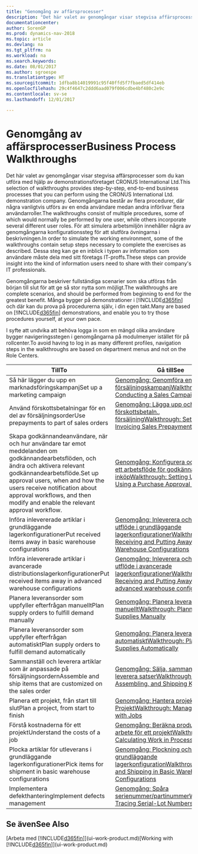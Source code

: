 ```yaml
---
title: "Genomgång av affärsprocesser"
description: "Det här valet av genomgångar visar stegvisa affärsprocesser som du kan utföra med hjälp av demonstrationsföretaget CRONUS International Ltd. Genomgångarna består av flera procedurer, där några vanligtvis utförs av en enda användare medan andra införlivar flera användarroller. För att simulera arbetsmiljön innehåller några av genomgångarna konfigurationssteg för att slutföra övningarna i beskrivningen. Dessa steg kan ge en inblick i typen av information som användare måste dela med sitt företags IT-proffs."
documentationcenter: 
author: SorenGP
ms.prod: dynamics-nav-2018
ms.topic: article
ms.devlang: na
ms.tgt_pltfrm: na
ms.workload: na
ms.search.keywords: 
ms.date: 08/01/2017
ms.author: sgroespe
ms.translationtype: HT
ms.sourcegitcommit: 1dfba8b14019991c95f40ffd5f7fbaed5df414eb
ms.openlocfilehash: 29c4f4647c2ddd6aad079f006cdbe4bf480c2e9c
ms.contentlocale: sv-se
ms.lasthandoff: 12/01/2017

---
```

# <a name="business-process-walkthroughs"></a><span data-ttu-id="598de-106">Genomgång av affärsprocesser</span><span class="sxs-lookup"><span data-stu-id="598de-106">Business Process Walkthroughs</span></span>
<span data-ttu-id="598de-107">Det här valet av genomgångar visar stegvisa affärsprocesser som du kan utföra med hjälp av demonstrationsföretaget CRONUS International Ltd.</span><span class="sxs-lookup"><span data-stu-id="598de-107">This selection of walkthroughs provides step-by-step, end-to-end business processes that you can perform using the CRONUS International Ltd. demonstration company.</span></span> <span data-ttu-id="598de-108">Genomgångarna består av flera procedurer, där några vanligtvis utförs av en enda användare medan andra införlivar flera användarroller.</span><span class="sxs-lookup"><span data-stu-id="598de-108">The walkthroughs consist of multiple procedures, some of which would normally be performed by one user, while others incorporate several different user roles.</span></span> <span data-ttu-id="598de-109">För att simulera arbetsmiljön innehåller några av genomgångarna konfigurationssteg för att slutföra övningarna i beskrivningen.</span><span class="sxs-lookup"><span data-stu-id="598de-109">In order to simulate the working environment, some of the walkthroughs contain setup steps necessary to complete the exercises as described.</span></span> <span data-ttu-id="598de-110">Dessa steg kan ge en inblick i typen av information som användare måste dela med sitt företags IT-proffs.</span><span class="sxs-lookup"><span data-stu-id="598de-110">These steps can provide insight into the kind of information users need to share with their company's IT professionals.</span></span>  

 <span data-ttu-id="598de-111">Genomgångarna beskriver fullständiga scenarier som ska utföras från början till slut för att ge så stor nytta som möjligt.</span><span class="sxs-lookup"><span data-stu-id="598de-111">The walkthroughs are complete scenarios, and should be performed from beginning to end for the greatest benefit.</span></span> <span data-ttu-id="598de-112">Många bygger på demonstrationer i [!INCLUDE[d365fin](includes/d365fin_md.md)] och där kan du prova på procedurerna själv, i din egen takt.</span><span class="sxs-lookup"><span data-stu-id="598de-112">Many are based on [!INCLUDE[d365fin](includes/d365fin_md.md)] demonstrations, and enable you to try those procedures yourself, at your own pace.</span></span>  

 <span data-ttu-id="598de-113">I syfte att undvika att behöva logga in som en mängd olika användare bygger navigeringsstegen i genomgångarna på modulmenyer istället för på rollcenter.</span><span class="sxs-lookup"><span data-stu-id="598de-113">To avoid having to log in as many different profiles, navigation steps in the walkthroughs are based on department menus and not on the Role Centers.</span></span>  

|<span data-ttu-id="598de-114">Till</span><span class="sxs-lookup"><span data-stu-id="598de-114">To</span></span>|<span data-ttu-id="598de-115">Gå till</span><span class="sxs-lookup"><span data-stu-id="598de-115">See</span></span>|  
|--------|---------|  
|<span data-ttu-id="598de-116">Så här lägger du upp en marknadsföringskampanj</span><span class="sxs-lookup"><span data-stu-id="598de-116">Set up a marketing campaign</span></span>|[<span data-ttu-id="598de-117">Genomgång: Genomföra en försäljningskampanj</span><span class="sxs-lookup"><span data-stu-id="598de-117">Walkthrough: Conducting a Sales Campaign</span></span>](walkthrough-conducting-a-sales-campaign.md)|  
|<span data-ttu-id="598de-118">Använd förskottsbetalningar för en del av försäljningsorder</span><span class="sxs-lookup"><span data-stu-id="598de-118">Use prepayments to part of sales orders</span></span>|[<span data-ttu-id="598de-119">Genomgång: Lägga upp och fakturera förskottsbetaln., försäljning</span><span class="sxs-lookup"><span data-stu-id="598de-119">Walkthrough: Setting Up and Invoicing Sales Prepayments</span></span>](walkthrough-setting-up-and-invoicing-sales-prepayments.md)|  
|<span data-ttu-id="598de-120">Skapa godkännandeanvändare, när och hur användare tar emot meddelanden om godkännandearbetsflöden, och ändra och aktivera relevant godkännandearbetsflöde.</span><span class="sxs-lookup"><span data-stu-id="598de-120">Set up approval users, when and how the users receive notification about approval workflows, and then modify and enable the relevant approval workflow.</span></span>|[<span data-ttu-id="598de-121">Genomgång: Konfigurera och använda ett arbetsflöde för godkännande av inköp</span><span class="sxs-lookup"><span data-stu-id="598de-121">Walkthrough: Setting Up and Using a Purchase Approval Workflow</span></span>](walkthrough-setting-up-and-using-a-purchase-approval-workflow.md)|  
|<span data-ttu-id="598de-122">Införa inlevererade artiklar i grundläggande lagerkonfigurationer</span><span class="sxs-lookup"><span data-stu-id="598de-122">Put received items away in basic warehouse configurations</span></span>|[<span data-ttu-id="598de-123">Genomgång: Inleverera och införa utflöde i grundläggande lagerkonfigurationer</span><span class="sxs-lookup"><span data-stu-id="598de-123">Walkthrough: Receiving and Putting Away in Basic Warehouse Configurations</span></span>](walkthrough-receiving-and-putting-away-in-basic-warehousing.md)|  
|<span data-ttu-id="598de-124">Införa inlevererade artiklar i avancerade distributionslagerkonfigurationer</span><span class="sxs-lookup"><span data-stu-id="598de-124">Put received items away in advanced warehouse configurations</span></span>|[<span data-ttu-id="598de-125">Genomgång: Inleverera och införa utflöde i avancerade lagerkonfigurationer</span><span class="sxs-lookup"><span data-stu-id="598de-125">Walkthrough: Receiving and Putting Away in advanced warehouse configurations</span></span>](walkthrough-receiving-and-putting-away-in-advanced-warehousing.md)|  
|<span data-ttu-id="598de-126">Planera leveransorder som uppfyller efterfrågan manuellt</span><span class="sxs-lookup"><span data-stu-id="598de-126">Plan supply orders to fulfill demand manually</span></span>|[<span data-ttu-id="598de-127">Genomgång: Planera leveranser manuellt</span><span class="sxs-lookup"><span data-stu-id="598de-127">Walkthrough: Planning Supplies Manually</span></span>](walkthrough-planning-supplies-manually.md)|  
|<span data-ttu-id="598de-128">Planera leveransorder som uppfyller efterfrågan automatiskt</span><span class="sxs-lookup"><span data-stu-id="598de-128">Plan supply orders to fulfill demand automatically</span></span>|[<span data-ttu-id="598de-129">Genomgång: Planera leveranser automatiskt</span><span class="sxs-lookup"><span data-stu-id="598de-129">Walkthrough: Planning Supplies Automatically</span></span>](walkthrough-planning-supplies-automatically.md)|  
|<span data-ttu-id="598de-130">Sammanställ och leverera artiklar som är anpassade på försäljningsordern</span><span class="sxs-lookup"><span data-stu-id="598de-130">Assemble and ship items that are customized on the sales order</span></span>|[<span data-ttu-id="598de-131">Genomgång: Sälja, sammanställa och leverera satser</span><span class="sxs-lookup"><span data-stu-id="598de-131">Walkthrough: Selling, Assembling, and Shipping Kits</span></span>](walkthrough-selling-assembling-and-shipping-kits.md)|  
|<span data-ttu-id="598de-132">Planera ett projekt, från start till slut</span><span class="sxs-lookup"><span data-stu-id="598de-132">Plan a project, from start to finish</span></span>|[<span data-ttu-id="598de-133">Genomgång: Hantera projekt med Projekt</span><span class="sxs-lookup"><span data-stu-id="598de-133">Walkthrough: Managing Projects with Jobs</span></span>](walkthrough-managing-projects-with-jobs.md)|  
|<span data-ttu-id="598de-134">Förstå kostnaderna för ett projekt</span><span class="sxs-lookup"><span data-stu-id="598de-134">Understand the costs of a job</span></span>|[<span data-ttu-id="598de-135">Genomgång: Beräkna produkter i arbete för ett projekt</span><span class="sxs-lookup"><span data-stu-id="598de-135">Walkthrough: Calculating Work in Process for a Job</span></span>](walkthrough-calculating-work-in-process-for-a-job.md)|  
|<span data-ttu-id="598de-136">Plocka artiklar för utleverans i grundläggande lagerkonfigurationer</span><span class="sxs-lookup"><span data-stu-id="598de-136">Pick items for shipment in basic warehouse configurations</span></span>|[<span data-ttu-id="598de-137">Genomgång: Plockning och leverans i grundläggande lagerkonfiguration</span><span class="sxs-lookup"><span data-stu-id="598de-137">Walkthrough: Picking and Shipping in Basic Warehouse Configurations</span></span>](walkthrough-picking-and-shipping-in-basic-warehousing.md)|  
|<span data-ttu-id="598de-138">Implementera defekthantering</span><span class="sxs-lookup"><span data-stu-id="598de-138">Implement defects management</span></span>|[<span data-ttu-id="598de-139">Genomgång: Spåra serienummer/partinummer</span><span class="sxs-lookup"><span data-stu-id="598de-139">Walkthrough: Tracing Serial-Lot Numbers</span></span>](walkthrough-tracing-serial-lot-numbers.md)|  

## <a name="see-also"></a><span data-ttu-id="598de-140">Se även</span><span class="sxs-lookup"><span data-stu-id="598de-140">See Also</span></span>
<span data-ttu-id="598de-141">[Arbeta med [!INCLUDE[d365fin](includes/d365fin_md.md)]](ui-work-product.md)</span><span class="sxs-lookup"><span data-stu-id="598de-141">[Working with [!INCLUDE[d365fin](includes/d365fin_md.md)]](ui-work-product.md)</span></span>  

